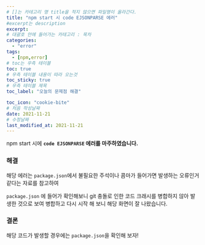 ```yaml
---
# []는 카테고리 명 title을 적지 않으면 파일명이 올라간다.
title: "npm start 시 code EJSONPARSE 에러"
#excerpt는 description
excerpt: 
# 대괄호 안에 들어가는 카테고리 : 목차
categories:
  - "error"
tags:
  - [npm,error]
# toc는 우측 테이블
toc: true
# 우측 테이블 내용이 따라 오는것 
toc_sticky: true
# 우측 테이블 제목
toc_label: "오늘의 문제점 해결"

toc_icon: "cookie-bite"
# 처음 작성날짜
date: 2021-11-21
# 수정날짜
last_modified_at: 2021-11-21
---
```


npm start 시에 **`code EJSONPARSE` 에러를 마주하였습니다.** 

### 해결

해당 에러는 `package.json`에서 불필요한 주석이나 콤마가 들어가면 발생하는 오류인거 같다는 자료를 참고하여 

`package.json` 에 들어가 확인해보니 git 충돌로 인한 코드 크래시를 병합하지 않아 발생한 것으로 보여 병합하고 다시 시작 해 보니 해당 화면이 잘 나왔습니다.

### 결론

해당 코드가 발생할 경우에는 `package.json`을 확인해 보자!
